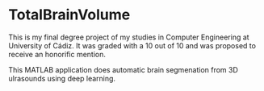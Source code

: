 # TotalBrainVolume

This is my final degree project of my studies in Computer Engineering at University of Cádiz. It was graded with a 10 out of 10 and was proposed to receive an honorific mention.

This MATLAB application does automatic brain segmenation from 3D ulrasounds using deep learning.
